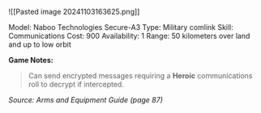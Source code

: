 ![[Pasted image 20241103163625.png]]

Model: Naboo Technologies Secure-A3
Type: Military comlink
Skill: Communications
Cost: 900
Availability: 1
Range: 50 kilometers over land and up to low
orbit

**Game Notes:** 
> Can send encrypted messages requiring a **Heroic** communications roll to decrypt if intercepted.

*Source: Arms and Equipment Guide (page 87)*